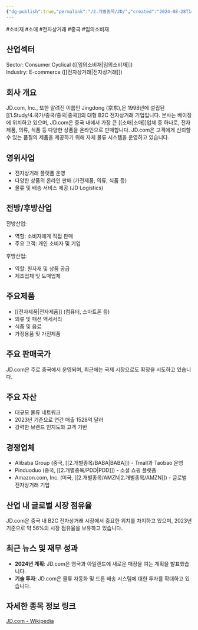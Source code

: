 ```yaml
---
{"dg-publish":true,"permalink":"/2.개별종목/JD/","created":"2024-08-28T14:19:59.276+09:00","updated":"2025-07-29T21:37:04.786+09:00"}
---
```


#소비재 #소매 #전자상거래 #중국  #임의소비재 

## 산업섹터

Sector: Consumer Cyclical ([[임의소비재\|임의소비재]])  
Industry: E-commerce ([[전자상거래\|전자상거래]])

## 회사 개요

JD.com, Inc., 또한 알려진 이름인 Jingdong (京东),은 1998년에 설립된 [[1.Study/4.국가/중국/중국\|중국]]의 대형 B2C 전자상거래 기업입니다. 본사는 베이징에 위치하고 있으며, JD.com은 중국 내에서 가장 큰 [[소매\|소매]]업체 중 하나로, 전자제품, 의류, 식품 등 다양한 상품을 온라인으로 판매합니다. JD.com은 고객에게 신뢰할 수 있는 품질의 제품을 제공하기 위해 자체 물류 시스템을 운영하고 있습니다.

## 영위사업

- 전자상거래 플랫폼 운영
- 다양한 상품의 온라인 판매 (가전제품, 의류, 식품 등)
- 물류 및 배송 서비스 제공 (JD Logistics)

## 전방/후방산업

전방산업:

- 역할: 소비자에게 직접 판매
- 주요 고객: 개인 소비자 및 기업

후방산업:

- 역할: 원자재 및 상품 공급
- 제조업체 및 도매업체

## 주요제품

- [[전자제품\|전자제품]] (컴퓨터, 스마트폰 등)
- 의류 및 패션 액세서리
- 식품 및 음료
- 가정용품 및 가전제품

## 주요 판매국가

JD.com은 주로 중국에서 운영되며, 최근에는 국제 시장으로도 확장을 시도하고 있습니다.

## 주요 자산

- 대규모 물류 네트워크
- 2023년 기준으로 연간 매출 1528억 달러
- 강력한 브랜드 인지도와 고객 기반

## 경쟁업체

- Alibaba Group (중국, [[2.개별종목/BABA\|BABA]]) - Tmall과 Taobao 운영
- Pinduoduo (중국, [[2.개별종목/PDD\|PDD]]) - 소셜 쇼핑 플랫폼
- Amazon.com, Inc. (미국, [[2.개별종목/AMZN\|2.개별종목/AMZN]]) - 글로벌 전자상거래 기업

## 산업 내 글로벌 시장 점유율

JD.com은 중국 내 B2C 전자상거래 시장에서 중요한 위치를 차지하고 있으며, 2023년 기준으로 약 56%의 시장 점유율을 보유하고 있습니다.

## 최근 뉴스 및 재무 성과

- **2024년 계획**: JD.com은 영국과 아일랜드에 새로운 매장을 여는 계획을 발표했습니다.
- **기술 투자**: JD.com은 물류 자동화 및 드론 배송 시스템에 대한 투자를 확대하고 있습니다.

## 자세한 종목 정보 링크

[JD.com - Wikipedia](https://en.wikipedia.org/wiki/JD.com)